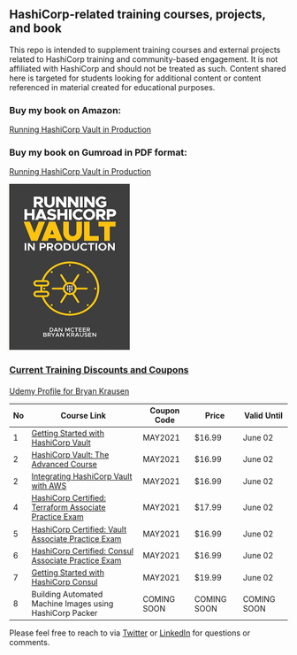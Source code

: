 ## HashiCorp-related training courses, projects, and book

This repo is intended to supplement training courses and external projects related to HashiCorp training and community-based engagement. It is not affiliated with HashiCorp and should not be treated as such. Content shared here is targeted for students looking for additional content or content referenced in material created for educational purposes.  

### Buy my book on Amazon: 
[Running HashiCorp Vault in Production](https://amzn.to/2UeUjAI)

### Buy my book on Gumroad in PDF format: 
[Running HashiCorp Vault in Production](https://gum.co/vaultbook/j67unh3)

<a href="https://amzn.to/2UeUjAI"> 
<img src="book-cover.png"
     alt="Vault book"
     style="float: center; margin-right: 6px;" />
 
### Current Training Discounts and Coupons

####
[Udemy Profile for Bryan Krausen](https://www.udemy.com/user/bryan-krausen/ "Udemy Profile")

| No | Course Link | Coupon Code | Price | Valid Until |
| ------ | ------ | ------ | ------ | ------ |
| 1 | [Getting Started with HashiCorp Vault](https://www.udemy.com/course/hashicorp-vault/?referralCode=2B837FCB45B4916456F3) | MAY2021  | $16.99 | June 02 |
| 2 | [HashiCorp Vault: The Advanced Course](https://www.udemy.com/course/vaultadvanced/?referralCode=C4C5A5D0BAD6EC1D2D1A) | MAY2021  | $16.99 | June 02 |
| 2 | [Integrating HashiCorp Vault with AWS](https://www.udemy.com/course/integrating-hashicorp-vault-with-aws/?referralCode=8069E87B5BA71FD21632) | MAY2021  | $16.99 | June 02 |
| 4 | [HashiCorp Certified: Terraform Associate Practice Exam](https://www.udemy.com/course/terraform-associate-practice-exam/?referralCode=D98434484AB772F1C1A2) | MAY2021  | $17.99 | June 02 |
| 5 | [HashiCorp Certified: Vault Associate Practice Exam](https://www.udemy.com/course/hashicorp-certified-vault-associate-practice-exam/?referralCode=B053909C293F10D9408D) | MAY2021  | $16.99 | June 02 |
| 6 | [HashiCorp Certified: Consul Associate Practice Exam](https://www.udemy.com/course/consul-associate-practice-exam/?referralCode=DFDB41615ADFB8C1CD6A) | MAY2021  | $16.99 | June 02 |
| 7 | [Getting Started with HashiCorp Consul](https://www.udemy.com/course/hashicorp-consul/?referralCode=6506321DC305903E7BFA) | MAY2021  | $19.99 | June 02 |  
| 8 | Building Automated Machine Images using HashiCorp Packer | COMING SOON | COMING SOON | COMING SOON |  

Please feel free to reach to via [Twitter](https://twitter.com/btkrausen) or [LinkedIn](https://www.linkedin.com/in/bryan-krausen-5ab8794/) for questions or comments.
